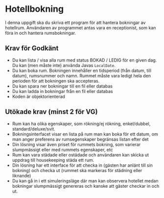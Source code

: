 ﻿# Hotellbokning

I denna uppgift ska du skriva ett program för att hantera bokningar av hotellrum. Användaren av programmet antas vara en receptionist, som kan föra in och hantera rumsbokningar.

## Krav för Godkänt

- Du kan lista / visa alla rum med status BOKAD / LEDIG för en given dag. Du kan (men måste inte) använda Javas `LocalDate`.
- Du kan boka rum. Bokningen innehåller en tidsperiod (från datum, till datum), rumsnummer och namn. Rummet måste vara ledigt hela den perioden för att bokningen ska accepteras.
- Du kan spara ner bokningar till en fil eller databas
- Du kan ladda in bokningar från en fil eller databas
- Koden är objektorienterad

## Utökade krav (minst 2 för VG)

- Rum kan ha olika egenskaper, som rökning/ej rökning, enkel/dubbel, standard/deluxe/svit.
- Bokningsinterfacet visar en lista på rum man kan boka för ett datum, om man anger preferens av rumsegenskaper begränsas listan efter det
- Din lösning visar även priset för rummets bokning, som varierar slumpmässigt eller med rummets egenskaper, etc
- Rum kan vara städade eller ostädade och användaren kan skicka ut uppdrag till housekeeping städa ett rum.
- Din lösning har ett interface för att checka in (gästen har anlänt till sin bokning) och checka ut (rummet ska markeras för städning eller liknande)
- Du kan gå in i ett simuleringsläge där man kan observera hotellet medan bokningar slumpmässigt genereras och kanske att gäster checkar in och ut. 
